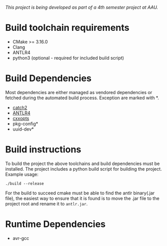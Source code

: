 *This project is being developed as part of a 4th semester project at AAU.*

# Build toolchain requirements

- CMake >= 3.16.0
- Clang
- ANTLR4
- python3 (optional - required for included build script)


# Build Dependencies

Most dependencies are either managed as vendored dependencies or fetched during the automated build process.
Exception are marked with \*.

- [catch2](https://github.com/catchorg/Catch2)
- [ANTLR4](https://github.com/antlr/antlr4)
- [cxxopts](https://github.com/jarro2783/cxxopts)
- pkg-config\*
- uuid-dev\*

# Build instructions
To build the project the above toolchains and build dependencies must be installed.
The project includes a python build script for building the project. Example usage:

```shell
./build --release
```

For the build to succeed cmake must be able to find the antlr binary(.jar file), the easiest way
to ensure that it is found is to move the .jar file to the project root and rename it to `antlr.jar`.

# Runtime Dependencies

- avr-gcc